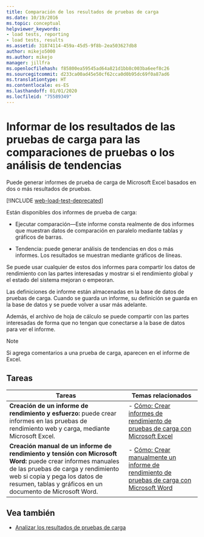 ```yaml
---
title: Comparación de los resultados de pruebas de carga
ms.date: 10/19/2016
ms.topic: conceptual
helpviewer_keywords:
- load tests, reporting
- load tests, results
ms.assetid: 31874114-459a-45d5-9f8b-2ea503627db8
author: mikejo5000
ms.author: mikejo
manager: jillfra
ms.openlocfilehash: f85800ea59545ad64a821d1bb8c003ba6eef8c26
ms.sourcegitcommit: d233ca00ad45e50cf62cca0d0b95dc69f0a87ad6
ms.translationtype: HT
ms.contentlocale: es-ES
ms.lasthandoff: 01/01/2020
ms.locfileid: "75589349"
---
```

# <a name="report-load-tests-results-for-test-comparisons-or-trend-analysis"></a>Informar de los resultados de las pruebas de carga para las comparaciones de pruebas o los análisis de tendencias

Puede generar informes de prueba de carga de Microsoft Excel basados en dos o más resultados de pruebas.

[!INCLUDE [web-load-test-deprecated](includes/web-load-test-deprecated.md)]

Están disponibles dos informes de prueba de carga:

- Ejecutar comparación&mdash;Este informe consta realmente de dos informes que muestran datos de comparación en paralelo mediante tablas y gráficos de barras.

- Tendencia: puede generar análisis de tendencias en dos o más informes. Los resultados se muestran mediante gráficos de líneas.

Se puede usar cualquier de estos dos informes para compartir los datos de rendimiento con las partes interesadas y mostrar si el rendimiento global y el estado del sistema mejoran o empeoran.

Las definiciones de informe están almacenadas en la base de datos de pruebas de carga. Cuando se guarda un informe, su definición se guarda en la base de datos y se puede volver a usar más adelante.

Además, el archivo de hoja de cálculo se puede compartir con las partes interesadas de forma que no tengan que conectarse a la base de datos para ver el informe.

> [!NOTE]
> Si agrega comentarios a una prueba de carga, aparecen en el informe de Excel.

## <a name="tasks"></a>Tareas

|Tareas|Temas relacionados|
|-|-|
|**Creación de un informe de rendimiento y esfuerzo:** puede crear informes en las pruebas de rendimiento web y carga, mediante Microsoft Excel.|- [Cómo: Crear informes de rendimiento de pruebas de carga con Microsoft Excel](../test/how-to-create-load-test-performance-reports-using-microsoft-excel.md)|
|**Creación manual de un informe de rendimiento y tensión con Microsoft Word:** puede crear informes manuales de las pruebas de carga y rendimiento web si copia y pega los datos de resumen, tablas y gráficos en un documento de Microsoft Word.|- [Cómo: Crear manualmente un informe de rendimiento de pruebas de carga con Microsoft Word](../test/how-to-manually-create-a-load-test-performance-report-using-microsoft-word.md)|

## <a name="see-also"></a>Vea también

- [Analizar los resultados de pruebas de carga](../test/analyze-load-test-results-using-the-load-test-analyzer.md)
